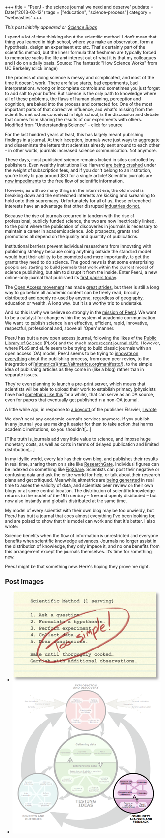 +++
title = "PeerJ - the science journal we need and deserve"
pubdate = Date("2013-02-12")
tags = ["education", "science-process"]
category = "webeasties"
+++

_This post initially appeared on [Science Blogs](http://scienceblogs.com/webeasties)_

I spend a lot of time thinking about the scientific method. I don't mean that thing you learned in high school, where you make an observation, form a hypothesis, design an experiment etc etc. That's certainly part of the scientific method, but the linear formula that freshmen are typically forced to memorize sucks the life and interest out of what it is that my colleagues and I do on a daily basis.
 Source: The fantastic "How Science Works" from UC Berkeley (click image)

The process of doing science is messy and complicated, and most of the time it doesn't work. There are false starts, bad experiments, bad interpretations, wrong or incomplete controls and sometimes you just forget to add salt to your buffer. But science is the only path to knowledge where all of these problems, the flaws of human planning, perception and cognition, are baked into the process and corrected for. One of the most important parts of that corrective influence, and what's missing from the scientific method as conceived in high school, is the discussion and debate that comes from sharing the results of our experiments with others.
 Modified from "Understanding Science" - click for source

For the last hundred years at least, this has largely meant publishing findings in a journal. At their inception, journals were just ways to aggregate and disseminate the letters that scientists already sent around to each other - in other words, journals increased science communication. Not anymore.

These days, most published science remains locked in silos controlled by publishers. Even wealthy institutions like Harvard [are being crushed](http://scienceblogs.com/webeasties/2012/04/24/harvard-libraries-join-the-fig/) under the weight of subscription fees, and if you don't belong to an institution, you're likely to pay around \$30 for a single article! Scientific journals are [now impediments](http://scienceblogs.com/webeasties/2012/02/21/the-future-of-science-pub/) to the free flow of scientific information.

However, as with so many things in the internet era, the old model is breaking down and the entrenched interests are kicking and screaming to hold onto their supremacy. Unfortunately for all of us, these entrenched interests have an advantage that other disrupted [industries do not.](http://scienceblogs.com/webeasties/2012/02/21/the-future-of-science-pub/)

Because the rise of journals occurred in tandem with the rise of professional, publicly funded science, the two are now inextricably linked, to the point where the publication of discoveries in journals is necessary to maintain a career in academic science. Job prospects, grants and promotions all depend on the quality and quantity of publications.

Institutional barriers prevent individual researchers from innovating with publishing strategy because doing anything outside the standard model would hurt their ability to be promoted and more importantly, to get the grants they need to do science. The good news is that some enterprising people are starting to build journals that work within the current model of science publishing, but aim to disrupt it from the inside. Enter PeerJ, a new online-only journal that published its [first papers today](http://blog.peerj.com/post/42920112598/launch-of-peerj).

The [Open Access movement](http://en.wikipedia.org/wiki/Open_access) has made [great strides](http://crl.acrl.org/content/73/5/493.full.pdf), but there is still a long way to go before all academic content can be freely read, broadly distributed and openly re-used by anyone, regardless of geography, education or wealth. A long way, but it is a worthy trip to undertake.

And so this is why we believe so strongly in the [mission of PeerJ](https://peerj.com/about/beliefs/). We want to be a catalyst for change within the system of academic communication. We want  to publish science in an effective, efficient, rapid, innovative, respectful, professional and, above all ‘Open’ manner.

PeerJ has built a new open access journal, following the likes of the [Public Library of Science](http://www.plos.org/) (PLoS) and the much [more recent journal eLife](http://www.elifesciences.org/). However, where PLoS and eLife seem to be trying to build classic journals with an open access (OA) model, PeerJ seems to be trying to [innovate on everything](http://blog.peerj.com/post/42920094844/peerj-functionality) about the publishing process, from open peer review, to the integration of [[altmetrics](http://altmetrics.org/manifesto/)](http://altmetrics.org/manifesto/), to the simple idea of publishing articles as they come in (like a blog) rather than in separate issues.

They're even planning to launch a [pre-print server](https://peerj.com/about/publications/#PeerJ-PrePrints), which means that scientists will be able to upload their work to establish primacy (physicists have had [something like this](http://arxiv.org/) for a while), that can serve as an OA source, even for papers that eventually get published in a non-OA journal.

A little while ago, in response to [a boycott ](http://en.wikipedia.org/wiki/The_Cost_of_Knowledge)of the publisher Elsevier, [I wrote](http://scienceblogs.com/webeasties/2012/02/21/the-future-of-science-pub/)

We don’t need any academic journal’s services anymore. If you publish in any journal, you are making it easier for them to take action that harms academic institutions, so you shouldn’t[...]

[T]he truth is, journals add very little value to science, and impose huge monetary costs, as well as costs in terms of delayed publication and limited distribution[...]

In my idyllic world, every lab has their own blog, and publishes their results in real time, sharing them on a site like [ResearchGate](http://www.researchgate.net/). Individual figures can be indexed on something like [FigShare](http://figshare.com/). Scientists can post their negative or confusing data and ask the entire world for help, or talk about their research plans and get critiqued. Meanwhile,altmetrics are [being generated](http://altmetric.com/) in real time to asses the validity of data, and scientists peer review on their own blogs or at some central location. The distribution of scientific knowledge returns to the model of the 19th century – free and openly distributed – but now also instantly and globally distributed at the same time.

My model of every scientist with their own blog may be too unwieldy, but PeerJ has built a journal that does almost everything I've been looking for, and are poised to show that this model can work and that it's better. I also wrote:

Science benefits when the flow of information is unrestricted and everyone benefits when scientific knowledge advances. Journals no longer assist in the distribution of knowledge, they only impede it, and no one benefits from this arrangement except the journals themselves. It’s time for something new.

PeerJ might be that something new. Here's hoping they prove me right.

      
  

 ## Post Images

- ![Source: The fantastic "How Science Works" from UC Berkeley (click image)](/assets/img/webeasties/sciencerecipe.jpg)
- ![Modified from "Understanding Science" - click for source](/assets/img/webeasties/Screen-Shot-2013-02-12-at-11.33.46-AM-copy.png)

